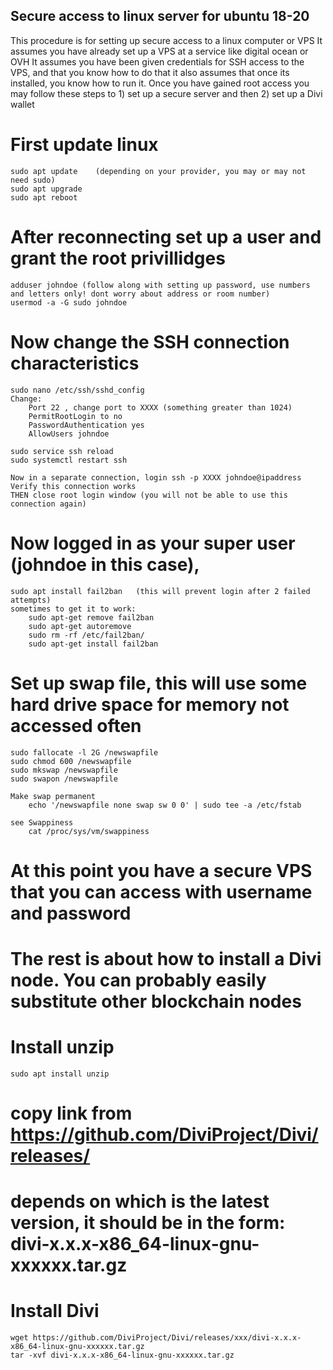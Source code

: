 ## Secure access to linux server for ubuntu 18-20

This procedure is for setting up secure access to a linux computer or VPS
It assumes you have already set up a VPS at a service like digital ocean or OVH
It assumes you have been given credentials for SSH access to the VPS, and that you know how to do that
it also assumes that once its installed, you know how to run it.
Once you have gained root access you may follow these steps to 1) set up a secure server and then 2) set up a Divi wallet


# First update linux

    sudo apt update    (depending on your provider, you may or may not need sudo)
    sudo apt upgrade
    sudo apt reboot

# After reconnecting set up a user and grant the root privillidges

    adduser johndoe (follow along with setting up password, use numbers and letters only! dont worry about address or room number)
    usermod -a -G sudo johndoe

# Now change the SSH connection characteristics

    sudo nano /etc/ssh/sshd_config
    Change: 
        Port 22 , change port to XXXX (something greater than 1024)
        PermitRootLogin to no
        PasswordAuthentication yes
        AllowUsers johndoe  

    sudo service ssh reload
    sudo systemctl restart ssh

    Now in a separate connection, login ssh -p XXXX johndoe@ipaddress
    Verify this connection works
    THEN close root login window (you will not be able to use this connection again)

# Now logged in as your super user (johndoe in this case),

    sudo apt install fail2ban   (this will prevent login after 2 failed attempts)
    sometimes to get it to work:
        sudo apt-get remove fail2ban
        sudo apt-get autoremove
        sudo rm -rf /etc/fail2ban/
        sudo apt-get install fail2ban

# Set up swap file, this will use some hard drive space for memory not accessed often
    
    sudo fallocate -l 2G /newswapfile
    sudo chmod 600 /newswapfile
    sudo mkswap /newswapfile
    sudo swapon /newswapfile

    Make swap permanent
        echo '/newswapfile none swap sw 0 0' | sudo tee -a /etc/fstab

    see Swappiness
        cat /proc/sys/vm/swappiness

# At this point you have a secure VPS that you can access with username and password
# The rest is about how to install a Divi node. You can probably easily substitute other blockchain nodes

# Install unzip

    sudo apt install unzip
         
# copy link from https://github.com/DiviProject/Divi/releases/  
# depends on which is the latest version, it should be in the form: divi-x.x.x-x86_64-linux-gnu-xxxxxx.tar.gz

# Install Divi
    wget https://github.com/DiviProject/Divi/releases/xxx/divi-x.x.x-x86_64-linux-gnu-xxxxxx.tar.gz
    tar -xvf divi-x.x.x-x86_64-linux-gnu-xxxxxx.tar.gz
    



